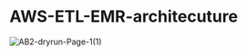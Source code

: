 # AWS-ETL-EMR-architecuture

![AB2-dryrun-Page-1(1)](https://github.com/bingtian730/AWS-ETL-EMR-architecuture/assets/37897107/362d08ce-30dc-4da3-ba1f-2c410c7da87b)
